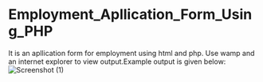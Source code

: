 # Employment_Apllication_Form_Using_PHP
It is an apllication form for employment using html and php.
Use wamp and an internet explorer to view output.Example output is given below:
![Screenshot (1)](https://github.com/Uttham4/Employment_Apllication_Form_Using_PHP/assets/137090604/6100e3ee-d09d-4c6d-925b-d67d8dbbf643)
